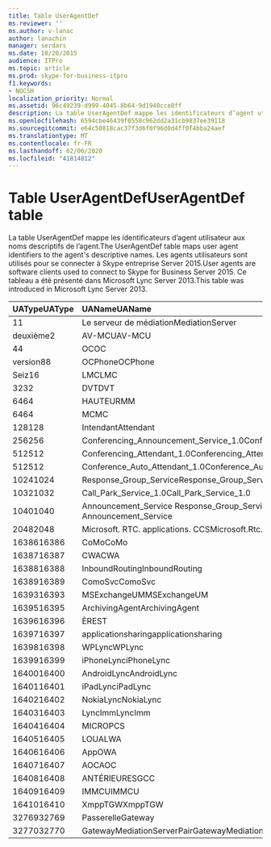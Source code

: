 ```yaml
---
title: Table UserAgentDef
ms.reviewer: ''
ms.author: v-lanac
author: lanachin
manager: serdars
ms.date: 10/20/2015
audience: ITPro
ms.topic: article
ms.prod: skype-for-business-itpro
f1.keywords:
- NOCSH
localization_priority: Normal
ms.assetid: 96c49239-d999-4045-8b64-9d1940cce8ff
description: La table UserAgentDef mappe les identificateurs d’agent utilisateur aux noms descriptifs de l’agent. Les agents utilisateurs sont utilisés pour se connecter à Skype entreprise Server 2015. Ce tableau a été présenté dans Microsoft Lync Server 2013.
ms.openlocfilehash: 6594cbe46439f0558c962dd2a31cb9837ee39118
ms.sourcegitcommit: e64c50818cac37f3d6f0f96d0d4ff0f4bba24aef
ms.translationtype: MT
ms.contentlocale: fr-FR
ms.lasthandoff: 02/06/2020
ms.locfileid: "41814812"
---
```

# <a name="useragentdef-table"></a><span data-ttu-id="fc264-105">Table UserAgentDef</span><span class="sxs-lookup"><span data-stu-id="fc264-105">UserAgentDef table</span></span>
 
<span data-ttu-id="fc264-106">La table UserAgentDef mappe les identificateurs d’agent utilisateur aux noms descriptifs de l’agent.</span><span class="sxs-lookup"><span data-stu-id="fc264-106">The UserAgentDef table maps user agent identifiers to the agent's descriptive names.</span></span> <span data-ttu-id="fc264-107">Les agents utilisateurs sont utilisés pour se connecter à Skype entreprise Server 2015.</span><span class="sxs-lookup"><span data-stu-id="fc264-107">User agents are software clients used to connect to Skype for Business Server 2015.</span></span> <span data-ttu-id="fc264-108">Ce tableau a été présenté dans Microsoft Lync Server 2013.</span><span class="sxs-lookup"><span data-stu-id="fc264-108">This table was introduced in Microsoft Lync Server 2013.</span></span>
  
|<span data-ttu-id="fc264-109">**UAType**</span><span class="sxs-lookup"><span data-stu-id="fc264-109">**UAType**</span></span>|<span data-ttu-id="fc264-110">**UAName**</span><span class="sxs-lookup"><span data-stu-id="fc264-110">**UAName**</span></span>|<span data-ttu-id="fc264-111">**UACategory**</span><span class="sxs-lookup"><span data-stu-id="fc264-111">**UACategory**</span></span>|
|:-----|:-----|:-----|
|<span data-ttu-id="fc264-112">1</span><span class="sxs-lookup"><span data-stu-id="fc264-112">1</span></span>  <br/> |<span data-ttu-id="fc264-113">Le serveur de médiation</span><span class="sxs-lookup"><span data-stu-id="fc264-113">MediationServer</span></span>  <br/> |<span data-ttu-id="fc264-114">Le serveur de médiation</span><span class="sxs-lookup"><span data-stu-id="fc264-114">MediationServer</span></span>  <br/> |
|<span data-ttu-id="fc264-115">deuxième</span><span class="sxs-lookup"><span data-stu-id="fc264-115">2</span></span>  <br/> |<span data-ttu-id="fc264-116">AV-MCU</span><span class="sxs-lookup"><span data-stu-id="fc264-116">AV-MCU</span></span>  <br/> |<span data-ttu-id="fc264-117">AV-MCU</span><span class="sxs-lookup"><span data-stu-id="fc264-117">AV-MCU</span></span>  <br/> |
|<span data-ttu-id="fc264-118">4</span><span class="sxs-lookup"><span data-stu-id="fc264-118">4</span></span>  <br/> |<span data-ttu-id="fc264-119">OC</span><span class="sxs-lookup"><span data-stu-id="fc264-119">OC</span></span>  <br/> |<span data-ttu-id="fc264-120">OC</span><span class="sxs-lookup"><span data-stu-id="fc264-120">OC</span></span>  <br/> |
|<span data-ttu-id="fc264-121">version8</span><span class="sxs-lookup"><span data-stu-id="fc264-121">8</span></span>  <br/> |<span data-ttu-id="fc264-122">OCPhone</span><span class="sxs-lookup"><span data-stu-id="fc264-122">OCPhone</span></span>  <br/> |<span data-ttu-id="fc264-123">OCPhone</span><span class="sxs-lookup"><span data-stu-id="fc264-123">OCPhone</span></span>  <br/> |
|<span data-ttu-id="fc264-124">Seiz</span><span class="sxs-lookup"><span data-stu-id="fc264-124">16</span></span>  <br/> |<span data-ttu-id="fc264-125">LMC</span><span class="sxs-lookup"><span data-stu-id="fc264-125">LMC</span></span>  <br/> |<span data-ttu-id="fc264-126">LMC</span><span class="sxs-lookup"><span data-stu-id="fc264-126">LMC</span></span>  <br/> |
|<span data-ttu-id="fc264-127">32</span><span class="sxs-lookup"><span data-stu-id="fc264-127">32</span></span>  <br/> |<span data-ttu-id="fc264-128">DVT</span><span class="sxs-lookup"><span data-stu-id="fc264-128">DVT</span></span>  <br/> |<span data-ttu-id="fc264-129">DVT</span><span class="sxs-lookup"><span data-stu-id="fc264-129">DVT</span></span>  <br/> |
|<span data-ttu-id="fc264-130">64</span><span class="sxs-lookup"><span data-stu-id="fc264-130">64</span></span>  <br/> |<span data-ttu-id="fc264-131">HAUTEUR</span><span class="sxs-lookup"><span data-stu-id="fc264-131">MM</span></span>  <br/> |<span data-ttu-id="fc264-132">HAUTEUR</span><span class="sxs-lookup"><span data-stu-id="fc264-132">MM</span></span>  <br/> |
|<span data-ttu-id="fc264-133">64</span><span class="sxs-lookup"><span data-stu-id="fc264-133">64</span></span>  <br/> |<span data-ttu-id="fc264-134">MC</span><span class="sxs-lookup"><span data-stu-id="fc264-134">MC</span></span>  <br/> |<span data-ttu-id="fc264-135">HAUTEUR</span><span class="sxs-lookup"><span data-stu-id="fc264-135">MM</span></span>  <br/> |
|<span data-ttu-id="fc264-136">128</span><span class="sxs-lookup"><span data-stu-id="fc264-136">128</span></span>  <br/> |<span data-ttu-id="fc264-137">Intendant</span><span class="sxs-lookup"><span data-stu-id="fc264-137">Attendant</span></span>  <br/> |<span data-ttu-id="fc264-138">Intendant</span><span class="sxs-lookup"><span data-stu-id="fc264-138">Attendant</span></span>  <br/> |
|<span data-ttu-id="fc264-139">256</span><span class="sxs-lookup"><span data-stu-id="fc264-139">256</span></span>  <br/> |<span data-ttu-id="fc264-140">Conferencing_Announcement_Service_1.0</span><span class="sxs-lookup"><span data-stu-id="fc264-140">Conferencing_Announcement_Service_1.0</span></span>  <br/> |<span data-ttu-id="fc264-141">ALTERN</span><span class="sxs-lookup"><span data-stu-id="fc264-141">CAS</span></span>  <br/> |
|<span data-ttu-id="fc264-142">512</span><span class="sxs-lookup"><span data-stu-id="fc264-142">512</span></span>  <br/> |<span data-ttu-id="fc264-143">Conferencing_Attendant_1.0</span><span class="sxs-lookup"><span data-stu-id="fc264-143">Conferencing_Attendant_1.0</span></span>  <br/> |<span data-ttu-id="fc264-144">CAA</span><span class="sxs-lookup"><span data-stu-id="fc264-144">CAA</span></span>  <br/> |
|<span data-ttu-id="fc264-145">512</span><span class="sxs-lookup"><span data-stu-id="fc264-145">512</span></span>  <br/> |<span data-ttu-id="fc264-146">Conference_Auto_Attendant_1.0</span><span class="sxs-lookup"><span data-stu-id="fc264-146">Conference_Auto_Attendant_1.0</span></span>  <br/> |<span data-ttu-id="fc264-147">CAA</span><span class="sxs-lookup"><span data-stu-id="fc264-147">CAA</span></span>  <br/> |
|<span data-ttu-id="fc264-148">1024</span><span class="sxs-lookup"><span data-stu-id="fc264-148">1024</span></span>  <br/> |<span data-ttu-id="fc264-149">Response_Group_Service</span><span class="sxs-lookup"><span data-stu-id="fc264-149">Response_Group_Service</span></span>  <br/> |<span data-ttu-id="fc264-150">RGS</span><span class="sxs-lookup"><span data-stu-id="fc264-150">RGS</span></span>  <br/> |
|<span data-ttu-id="fc264-151">1032</span><span class="sxs-lookup"><span data-stu-id="fc264-151">1032</span></span>  <br/> |<span data-ttu-id="fc264-152">Call_Park_Service_1.0</span><span class="sxs-lookup"><span data-stu-id="fc264-152">Call_Park_Service_1.0</span></span>  <br/> |<span data-ttu-id="fc264-153">DÉCLARATIONS</span><span class="sxs-lookup"><span data-stu-id="fc264-153">CPS</span></span>  <br/> |
|<span data-ttu-id="fc264-154">1040</span><span class="sxs-lookup"><span data-stu-id="fc264-154">1040</span></span>  <br/> |<span data-ttu-id="fc264-155">Announcement_Service Response_Group_Service</span><span class="sxs-lookup"><span data-stu-id="fc264-155">Response_Group_Service Announcement_Service</span></span>  <br/> |<span data-ttu-id="fc264-156">PLUS</span><span class="sxs-lookup"><span data-stu-id="fc264-156">AS</span></span>  <br/> |
|<span data-ttu-id="fc264-157">2048</span><span class="sxs-lookup"><span data-stu-id="fc264-157">2048</span></span>  <br/> |<span data-ttu-id="fc264-158">Microsoft. RTC. applications. CCS</span><span class="sxs-lookup"><span data-stu-id="fc264-158">Microsoft.Rtc.Applications.Ccs</span></span>  <br/> |<span data-ttu-id="fc264-159">Network</span><span class="sxs-lookup"><span data-stu-id="fc264-159">CCS</span></span>  <br/> |
|<span data-ttu-id="fc264-160">16386</span><span class="sxs-lookup"><span data-stu-id="fc264-160">16386</span></span>  <br/> |<span data-ttu-id="fc264-161">CoMo</span><span class="sxs-lookup"><span data-stu-id="fc264-161">CoMo</span></span>  <br/> |<span data-ttu-id="fc264-162">CoMo</span><span class="sxs-lookup"><span data-stu-id="fc264-162">CoMo</span></span>  <br/> |
|<span data-ttu-id="fc264-163">16387</span><span class="sxs-lookup"><span data-stu-id="fc264-163">16387</span></span>  <br/> |<span data-ttu-id="fc264-164">CWA</span><span class="sxs-lookup"><span data-stu-id="fc264-164">CWA</span></span>  <br/> |<span data-ttu-id="fc264-165">CWA</span><span class="sxs-lookup"><span data-stu-id="fc264-165">CWA</span></span>  <br/> |
|<span data-ttu-id="fc264-166">16388</span><span class="sxs-lookup"><span data-stu-id="fc264-166">16388</span></span>  <br/> |<span data-ttu-id="fc264-167">InboundRouting</span><span class="sxs-lookup"><span data-stu-id="fc264-167">InboundRouting</span></span>  <br/> |<span data-ttu-id="fc264-168">InboundRouting</span><span class="sxs-lookup"><span data-stu-id="fc264-168">InboundRouting</span></span>  <br/> |
|<span data-ttu-id="fc264-169">16389</span><span class="sxs-lookup"><span data-stu-id="fc264-169">16389</span></span>  <br/> |<span data-ttu-id="fc264-170">ComoSvc</span><span class="sxs-lookup"><span data-stu-id="fc264-170">ComoSvc</span></span>  <br/> |<span data-ttu-id="fc264-171">ComoSvc</span><span class="sxs-lookup"><span data-stu-id="fc264-171">ComoSvc</span></span>  <br/> |
|<span data-ttu-id="fc264-172">16393</span><span class="sxs-lookup"><span data-stu-id="fc264-172">16393</span></span>  <br/> |<span data-ttu-id="fc264-173">MSExchangeUM</span><span class="sxs-lookup"><span data-stu-id="fc264-173">MSExchangeUM</span></span>  <br/> |<span data-ttu-id="fc264-174">ExUM</span><span class="sxs-lookup"><span data-stu-id="fc264-174">ExUM</span></span>  <br/> |
|<span data-ttu-id="fc264-175">16395</span><span class="sxs-lookup"><span data-stu-id="fc264-175">16395</span></span>  <br/> |<span data-ttu-id="fc264-176">ArchivingAgent</span><span class="sxs-lookup"><span data-stu-id="fc264-176">ArchivingAgent</span></span>  <br/> |<span data-ttu-id="fc264-177">ARCHAGENT</span><span class="sxs-lookup"><span data-stu-id="fc264-177">ARCHAGENT</span></span>  <br/> |
|<span data-ttu-id="fc264-178">16396</span><span class="sxs-lookup"><span data-stu-id="fc264-178">16396</span></span>  <br/> |<span data-ttu-id="fc264-179">ÈRE</span><span class="sxs-lookup"><span data-stu-id="fc264-179">ST</span></span>  <br/> |<span data-ttu-id="fc264-180">ÈRE</span><span class="sxs-lookup"><span data-stu-id="fc264-180">ST</span></span>  <br/> |
|<span data-ttu-id="fc264-181">16397</span><span class="sxs-lookup"><span data-stu-id="fc264-181">16397</span></span>  <br/> |<span data-ttu-id="fc264-182">applicationsharing</span><span class="sxs-lookup"><span data-stu-id="fc264-182">applicationsharing</span></span>  <br/> |<span data-ttu-id="fc264-183">ASMCU</span><span class="sxs-lookup"><span data-stu-id="fc264-183">ASMCU</span></span>  <br/> |
|<span data-ttu-id="fc264-184">16398</span><span class="sxs-lookup"><span data-stu-id="fc264-184">16398</span></span>  <br/> |<span data-ttu-id="fc264-185">WPLync</span><span class="sxs-lookup"><span data-stu-id="fc264-185">WPLync</span></span>  <br/> |<span data-ttu-id="fc264-186">WPLync</span><span class="sxs-lookup"><span data-stu-id="fc264-186">WPLync</span></span>  <br/> |
|<span data-ttu-id="fc264-187">16399</span><span class="sxs-lookup"><span data-stu-id="fc264-187">16399</span></span>  <br/> |<span data-ttu-id="fc264-188">iPhoneLync</span><span class="sxs-lookup"><span data-stu-id="fc264-188">iPhoneLync</span></span>  <br/> |<span data-ttu-id="fc264-189">iPhoneLync</span><span class="sxs-lookup"><span data-stu-id="fc264-189">iPhoneLync</span></span>  <br/> |
|<span data-ttu-id="fc264-190">16400</span><span class="sxs-lookup"><span data-stu-id="fc264-190">16400</span></span>  <br/> |<span data-ttu-id="fc264-191">AndroidLync</span><span class="sxs-lookup"><span data-stu-id="fc264-191">AndroidLync</span></span>  <br/> |<span data-ttu-id="fc264-192">AndroidLync</span><span class="sxs-lookup"><span data-stu-id="fc264-192">AndroidLync</span></span>  <br/> |
|<span data-ttu-id="fc264-193">16401</span><span class="sxs-lookup"><span data-stu-id="fc264-193">16401</span></span>  <br/> |<span data-ttu-id="fc264-194">iPadLync</span><span class="sxs-lookup"><span data-stu-id="fc264-194">iPadLync</span></span>  <br/> |<span data-ttu-id="fc264-195">iPadLync</span><span class="sxs-lookup"><span data-stu-id="fc264-195">iPadLync</span></span>  <br/> |
|<span data-ttu-id="fc264-196">16402</span><span class="sxs-lookup"><span data-stu-id="fc264-196">16402</span></span>  <br/> |<span data-ttu-id="fc264-197">NokiaLync</span><span class="sxs-lookup"><span data-stu-id="fc264-197">NokiaLync</span></span>  <br/> |<span data-ttu-id="fc264-198">NokiaLync</span><span class="sxs-lookup"><span data-stu-id="fc264-198">NokiaLync</span></span>  <br/> |
|<span data-ttu-id="fc264-199">16403</span><span class="sxs-lookup"><span data-stu-id="fc264-199">16403</span></span>  <br/> |<span data-ttu-id="fc264-200">LyncImm</span><span class="sxs-lookup"><span data-stu-id="fc264-200">LyncImm</span></span>  <br/> |<span data-ttu-id="fc264-201">LyncImm</span><span class="sxs-lookup"><span data-stu-id="fc264-201">LyncImm</span></span>  <br/> |
|<span data-ttu-id="fc264-202">16404</span><span class="sxs-lookup"><span data-stu-id="fc264-202">16404</span></span>  <br/> |<span data-ttu-id="fc264-203">MICRO</span><span class="sxs-lookup"><span data-stu-id="fc264-203">PCS</span></span>  <br/> |<span data-ttu-id="fc264-204">MICRO</span><span class="sxs-lookup"><span data-stu-id="fc264-204">PCS</span></span>  <br/> |
|<span data-ttu-id="fc264-205">16405</span><span class="sxs-lookup"><span data-stu-id="fc264-205">16405</span></span>  <br/> |<span data-ttu-id="fc264-206">LOUA</span><span class="sxs-lookup"><span data-stu-id="fc264-206">LWA</span></span>  <br/> |<span data-ttu-id="fc264-207">LOUA</span><span class="sxs-lookup"><span data-stu-id="fc264-207">LWA</span></span>  <br/> |
|<span data-ttu-id="fc264-208">16406</span><span class="sxs-lookup"><span data-stu-id="fc264-208">16406</span></span>  <br/> |<span data-ttu-id="fc264-209">App</span><span class="sxs-lookup"><span data-stu-id="fc264-209">OWA</span></span>  <br/> |<span data-ttu-id="fc264-210">App</span><span class="sxs-lookup"><span data-stu-id="fc264-210">OWA</span></span>  <br/> |
|<span data-ttu-id="fc264-211">16407</span><span class="sxs-lookup"><span data-stu-id="fc264-211">16407</span></span>  <br/> |<span data-ttu-id="fc264-212">AOC</span><span class="sxs-lookup"><span data-stu-id="fc264-212">AOC</span></span>  <br/> |<span data-ttu-id="fc264-213">AOC</span><span class="sxs-lookup"><span data-stu-id="fc264-213">AOC</span></span>  <br/> |
|<span data-ttu-id="fc264-214">16408</span><span class="sxs-lookup"><span data-stu-id="fc264-214">16408</span></span>  <br/> |<span data-ttu-id="fc264-215">ANTÉRIEURES</span><span class="sxs-lookup"><span data-stu-id="fc264-215">GCC</span></span>  <br/> |<span data-ttu-id="fc264-216">ANTÉRIEURES</span><span class="sxs-lookup"><span data-stu-id="fc264-216">GCC</span></span>  <br/> |
|<span data-ttu-id="fc264-217">16409</span><span class="sxs-lookup"><span data-stu-id="fc264-217">16409</span></span>  <br/> |<span data-ttu-id="fc264-218">IMMCU</span><span class="sxs-lookup"><span data-stu-id="fc264-218">IMMCU</span></span>  <br/> |<span data-ttu-id="fc264-219">IMMCU</span><span class="sxs-lookup"><span data-stu-id="fc264-219">IMMCU</span></span>  <br/> |
|<span data-ttu-id="fc264-220">16410</span><span class="sxs-lookup"><span data-stu-id="fc264-220">16410</span></span>  <br/> |<span data-ttu-id="fc264-221">XmppTGW</span><span class="sxs-lookup"><span data-stu-id="fc264-221">XmppTGW</span></span>  <br/> |<span data-ttu-id="fc264-222">XmppGateway</span><span class="sxs-lookup"><span data-stu-id="fc264-222">XmppGateway</span></span>  <br/> |
|<span data-ttu-id="fc264-223">32769</span><span class="sxs-lookup"><span data-stu-id="fc264-223">32769</span></span>  <br/> |<span data-ttu-id="fc264-224">Passerelle</span><span class="sxs-lookup"><span data-stu-id="fc264-224">Gateway</span></span>  <br/> |<span data-ttu-id="fc264-225">Passerelle</span><span class="sxs-lookup"><span data-stu-id="fc264-225">Gateway</span></span>  <br/> |
|<span data-ttu-id="fc264-226">32770</span><span class="sxs-lookup"><span data-stu-id="fc264-226">32770</span></span>  <br/> |<span data-ttu-id="fc264-227">GatewayMediationServerPair</span><span class="sxs-lookup"><span data-stu-id="fc264-227">GatewayMediationServerPair</span></span>  <br/> |<span data-ttu-id="fc264-228">GatewayMediationServerPair</span><span class="sxs-lookup"><span data-stu-id="fc264-228">GatewayMediationServerPair</span></span>  <br/> |
   

